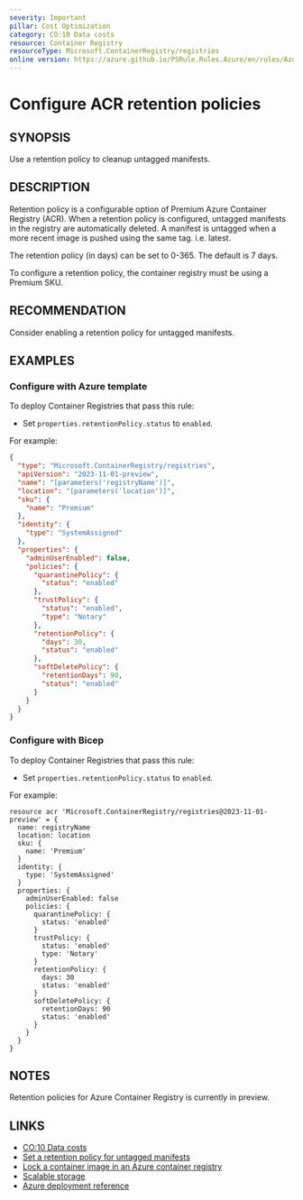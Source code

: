 ```yaml
---
severity: Important
pillar: Cost Optimization
category: CO:10 Data costs
resource: Container Registry
resourceType: Microsoft.ContainerRegistry/registries
online version: https://azure.github.io/PSRule.Rules.Azure/en/rules/Azure.ACR.Retention/
---
```


# Configure ACR retention policies

## SYNOPSIS

Use a retention policy to cleanup untagged manifests.

## DESCRIPTION

Retention policy is a configurable option of Premium Azure Container Registry (ACR).
When a retention policy is configured, untagged manifests in the registry are automatically deleted.
A manifest is untagged when a more recent image is pushed using the same tag. i.e. latest.

The retention policy (in days) can be set to 0-365.
The default is 7 days.

To configure a retention policy, the container registry must be using a Premium SKU.

## RECOMMENDATION

Consider enabling a retention policy for untagged manifests.

## EXAMPLES

### Configure with Azure template

To deploy Container Registries that pass this rule:

- Set `properties.retentionPolicy.status` to `enabled`.

For example:

```json
{
  "type": "Microsoft.ContainerRegistry/registries",
  "apiVersion": "2023-11-01-preview",
  "name": "[parameters('registryName')]",
  "location": "[parameters('location')]",
  "sku": {
    "name": "Premium"
  },
  "identity": {
    "type": "SystemAssigned"
  },
  "properties": {
    "adminUserEnabled": false,
    "policies": {
      "quarantinePolicy": {
        "status": "enabled"
      },
      "trustPolicy": {
        "status": "enabled",
        "type": "Notary"
      },
      "retentionPolicy": {
        "days": 30,
        "status": "enabled"
      },
      "softDeletePolicy": {
        "retentionDays": 90,
        "status": "enabled"
      }
    }
  }
}
```

### Configure with Bicep

To deploy Container Registries that pass this rule:

- Set `properties.retentionPolicy.status` to `enabled`.

For example:

```bicep
resource acr 'Microsoft.ContainerRegistry/registries@2023-11-01-preview' = {
  name: registryName
  location: location
  sku: {
    name: 'Premium'
  }
  identity: {
    type: 'SystemAssigned'
  }
  properties: {
    adminUserEnabled: false
    policies: {
      quarantinePolicy: {
        status: 'enabled'
      }
      trustPolicy: {
        status: 'enabled'
        type: 'Notary'
      }
      retentionPolicy: {
        days: 30
        status: 'enabled'
      }
      softDeletePolicy: {
        retentionDays: 90
        status: 'enabled'
      }
    }
  }
}
```

## NOTES

Retention policies for Azure Container Registry is currently in preview.

## LINKS

- [CO:10 Data costs](https://learn.microsoft.com/azure/well-architected/cost-optimization/optimize-data-costs)
- [Set a retention policy for untagged manifests](https://learn.microsoft.com/azure/container-registry/container-registry-retention-policy)
- [Lock a container image in an Azure container registry](https://learn.microsoft.com/azure/container-registry/container-registry-image-lock)
- [Scalable storage](https://learn.microsoft.com/azure/container-registry/container-registry-storage#scalable-storage)
- [Azure deployment reference](https://learn.microsoft.com/azure/templates/microsoft.containerregistry/registries)
